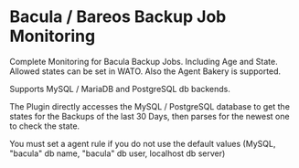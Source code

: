 # Bacula / Bareos Backup Job Monitoring

Complete Monitoring for Bacula Backup Jobs. Including Age and State.
Allowed states can be set in WATO. Also the Agent Bakery is supported.

Supports MySQL / MariaDB and PostgreSQL db backends.

The Plugin directly accesses the MySQL / PostgreSQL database to get the states for the Backups
of the last 30 Days, then parses for the newest one to check the state. 

You must set a agent rule if you do not use the default values (MySQL, "bacula" db name, "bacula" db user, localhost db server)
